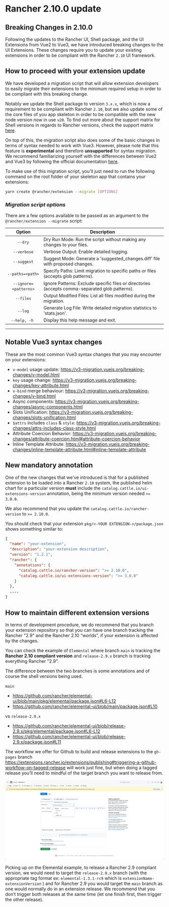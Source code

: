 # Rancher 2.10.0 update

## Breaking Changes in 2.10.0

Following the updates to the Rancher UI, Shell package, and the UI Extensions from Vue2 to Vue3, we have introduced breaking changes to the UI Extensions. These changes require you to update your existing extensions in order to be compliant with the Rancher `2.10` UI framework.

## How to proceed with your extension update

We have developed a migration script that will allow extension developers to easily migrate their extensions to the minimum required setup in order to be compliant with this breaking change.

Notably we update the Shell package to version `3.x.x`, which is now a requirement to be compliant with Rancher `2.10`, but we also update some of the core files of you app skeleton in order to be compatible with the new node version now in use `v20`. To find out more about the support matrix for Shell versions in regards to Rancher versions, check the support matrix [here](./support-matrix#shell-support-matrix).

On top of this, the migration script also does some of the basic changes in terms of syntax needed to work with Vue3. However, please note that this feature is **experimental** and therefore **unsupported** for syntax migration. We recommend familiarizing yourself with the differences between Vue2 and Vue3 by following the official documentation [here](https://v3-migration.vuejs.org/).

To make use of this migration script, you'll just need to run the following command on the root folder of your skeleton app that contains your extensions:

```sh
yarn create @rancher/extension --migrate [OPTIONS]
```

### **_Migration script options_**

There are a few options available to be passed as an argument to the `@rancher/extension --migrate` script:

|          Option           | Description                                                                                                                                                                                                                                                                             |
| :-----------------------: | --------------------------------------------------------------------------------------------------------------------------------------------------------------------------------------------------------------------------------------------------------------------------------------- |
|     `--dry`      | Dry Run Mode: Run the script without making any changes to your files.                                                    |
|     `--verbose`      | Verbose Output: Enable detailed logging.                                                    |
|     `--suggest`      | Suggest Mode: Generate a 'suggested_changes.diff' file with proposed changes.                                                    |
|     `--paths=<path>`      | Specify Paths: Limit migration to specific paths or files (accepts glob patterns).                                                    |
|     `--ignore=<patterns>`      | Ignore Patterns: Exclude specific files or directories (accepts comma-separated glob patterns).                                                    |
|     `--files`      | Output Modified Files: List all files modified during the migration.                                                    |
|     `--log`      | Generate Log File: Write detailed migration statistics to 'stats.json'.                                                    |
|     `--help, -h `      | Display this help message and exit.                                                    |

---

## Notable Vue3 syntax changes

These are the most common Vue3 syntax changes that you may encounter on your extensions:

- `v-model` usage update: https://v3-migration.vuejs.org/breaking-changes/v-model.html
- `key` usage change: https://v3-migration.vuejs.org/breaking-changes/key-attribute.html
- `v-bind` merge behaviour: https://v3-migration.vuejs.org/breaking-changes/v-bind.html
- Async components: https://v3-migration.vuejs.org/breaking-changes/async-components.html
- Slots Unification: https://v3-migration.vuejs.org/breaking-changes/slots-unification.html
- `$attrs` includes `class` & `style`: https://v3-migration.vuejs.org/breaking-changes/attrs-includes-class-style.html
- Attribute Coercion Behavior: https://v3-migration.vuejs.org/breaking-changes/attribute-coercion.html#attribute-coercion-behavior
- Inline Template Attribute: https://v3-migration.vuejs.org/breaking-changes/inline-template-attribute.html#inline-template-attribute

## New mandatory annotation

One of the new changes that we've introduced is that for a published extension to be loaded into a Rancher `2.10` system, the published helm chart for a particular version **must** include the `catalog.cattle.io/ui-extensions-version` annotation, being the minimum version needed `>= 3.0.0`.

We also recommend that you update the `catalog.cattle.io/rancher-version` to `>= 2.10.0`.

You should check that your extension `pkg/<-YOUR EXTENSION->/package.json` shows something similar to:

```json
{
  "name": "your-extension",
  "description": "your-extension description",
  "version": "1.2.1",
  "rancher": {
    "annotations": {
      "catalog.cattle.io/rancher-version": ">= 2.10.0",
      "catalog.cattle.io/ui-extensions-version": ">= 3.0.0"
    }
  },
  ....
}
```

## How to maintain different extension versions

In terms of development procedure, we do recommend that you branch your extension repository so that you can have one branch tracking the Rancher "2.9" and the Rancher 2.10 “worlds”, if your extension is affected by the changes. 

You can check the example of `Elemental` where branch `main` is tracking the **Rancher 2.10 compliant version** and `release-2.9.x` branch is tracking everything Rancher "2.9".

The difference between the two branches is some annotations and of course the shell versions being used.

`main`
- https://github.com/rancher/elemental-ui/blob/main/pkg/elemental/package.json#L6-L12
- https://github.com/rancher/elemental-ui/blob/main/package.json#L10

vs `release-2.9.x`
- https://github.com/rancher/elemental-ui/blob/release-2.9.x/pkg/elemental/package.json#L6-L12
- https://github.com/rancher/elemental-ui/blob/release-2.9.x/package.json#L11


The workflow we offer for Github to build and release extensions to the `gh-pages` branch https://extensions.rancher.io/extensions/publishing#triggering-a-github-workflow-on-tagged-release will work just fine, but when doing a tagged release you’ll need to mindful of the target branch you want to release from.

![Release target branch](./screenshots/target-branch.png)

Picking up on the Elemental example, to release a Rancher 2.9 compliant version, we would need to target the `release-2.9.x` branch (with the appropriate tag format ex: `elemental-1.3.1-rc9` which is `extensionName-extensionVersion` ) and for Rancher 2.9 you would target the `main` branch as one would normally do in an extension release. We recommend that you don’t trigger both releases at the same time (let one finish first, then trigger the other release).